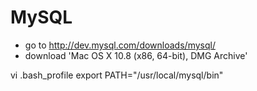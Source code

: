 # MySQL

- go to http://dev.mysql.com/downloads/mysql/
- download 'Mac OS X 10.8 (x86, 64-bit), DMG Archive'

vi .bash_profile
export PATH="/usr/local/mysql/bin"